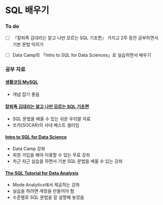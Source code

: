 # SQL 배우기

### To do

* [ ] 『칼퇴족 김대리는 알고 나만 모르는 SQL 기초편』 가지고 2주 동안 공부하면서 기본 문법 익히기
* [ ] Data Camp의 「Intro to SQL for Data Sciences」로 실습하면서 배우기



### 공부 자료

#### [생활코딩 MySQL](https://opentutorials.org/course/195)

* 개념 잡기 좋음

#### [칼퇴족 김대리는 알고 나만 모르는 SQL 기초편](http://book.naver.com/bookdb/book_detail.nhn?bid=8073252)

* SQL 문법을 배울 수 있는 쉬운 우리말 자료
* 쏘카\(SOCAR\)의 사내 베스트 셀러임

#### [Intro to SQL for Data Science](https://www.datacamp.com/courses/intro-to-sql-for-data-science)

* Data Camp 강좌
* 회원 가입을 해야 이용할 수 있는 무료 강좌
* 차근 차근 실습을 하면서 기본 SQL 문법을 배울 수 있는 강좌

#### [The SQL Tutorial for Data Analysis](https://community.modeanalytics.com/sql/tutorial/introduction-to-sql/)

* Mode Analytics에서 제공하는 강좌
* 실습을 하려면 계정을 만들어야 함
* 수준별로 SQL 문법을 잘 설명해 놓았음




